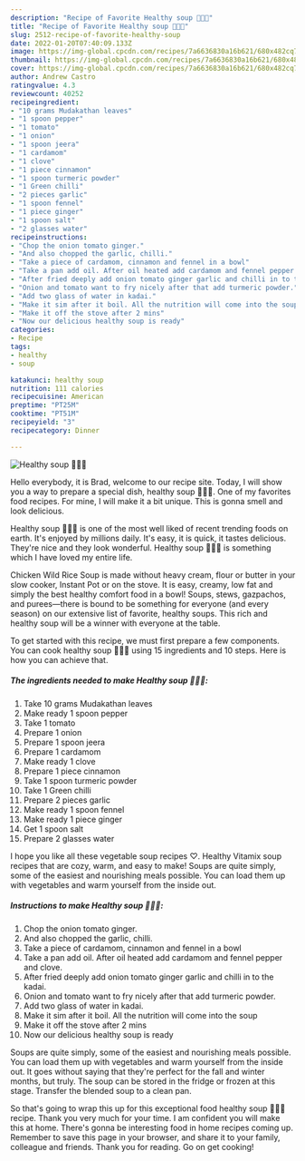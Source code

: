 ```yaml
---
description: "Recipe of Favorite Healthy soup 💪💪💪"
title: "Recipe of Favorite Healthy soup 💪💪💪"
slug: 2512-recipe-of-favorite-healthy-soup
date: 2022-01-20T07:40:09.133Z
image: https://img-global.cpcdn.com/recipes/7a6636830a16b621/680x482cq70/healthy-soup-recipe-main-photo.jpg
thumbnail: https://img-global.cpcdn.com/recipes/7a6636830a16b621/680x482cq70/healthy-soup-recipe-main-photo.jpg
cover: https://img-global.cpcdn.com/recipes/7a6636830a16b621/680x482cq70/healthy-soup-recipe-main-photo.jpg
author: Andrew Castro
ratingvalue: 4.3
reviewcount: 40252
recipeingredient:
- "10 grams Mudakathan leaves"
- "1 spoon pepper"
- "1 tomato"
- "1 onion"
- "1 spoon jeera"
- "1 cardamom"
- "1 clove"
- "1 piece cinnamon"
- "1 spoon turmeric powder"
- "1 Green chilli"
- "2 pieces garlic"
- "1 spoon fennel"
- "1 piece ginger"
- "1 spoon salt"
- "2 glasses water"
recipeinstructions:
- "Chop the onion tomato ginger."
- "And also chopped the garlic, chilli."
- "Take a piece of cardamom, cinnamon and fennel in a bowl"
- "Take a pan add oil. After oil heated add cardamom and fennel pepper and clove."
- "After fried deeply add onion tomato ginger garlic and chilli in to the kadai."
- "Onion and tomato want to fry nicely after that add turmeric powder."
- "Add two glass of water in kadai."
- "Make it sim after it boil. All the nutrition will come into the soup"
- "Make it off the stove after 2 mins"
- "Now our delicious healthy soup is ready"
categories:
- Recipe
tags:
- healthy
- soup

katakunci: healthy soup 
nutrition: 111 calories
recipecuisine: American
preptime: "PT25M"
cooktime: "PT51M"
recipeyield: "3"
recipecategory: Dinner

---
```



![Healthy soup 💪💪💪](https://img-global.cpcdn.com/recipes/7a6636830a16b621/680x482cq70/healthy-soup-recipe-main-photo.jpg)

Hello everybody, it is Brad, welcome to our recipe site. Today, I will show you a way to prepare a special dish, healthy soup 💪💪💪. One of my favorites food recipes. For mine, I will make it a bit unique. This is gonna smell and look delicious.

Healthy soup 💪💪💪 is one of the most well liked of recent trending foods on earth. It's enjoyed by millions daily. It's easy, it is quick, it tastes delicious. They're nice and they look wonderful. Healthy soup 💪💪💪 is something which I have loved my entire life.

Chicken Wild Rice Soup is made without heavy cream, flour or butter in your slow cooker, Instant Pot or on the stove. It is easy, creamy, low fat and simply the best healthy comfort food in a bowl! Soups, stews, gazpachos, and purees—there is bound to be something for everyone (and every season) on our extensive list of favorite, healthy soups. This rich and healthy soup will be a winner with everyone at the table.


To get started with this recipe, we must first prepare a few components. You can cook healthy soup 💪💪💪 using 15 ingredients and 10 steps. Here is how you can achieve that.

<!--inarticleads1-->

##### The ingredients needed to make Healthy soup 💪💪💪:

1. Take 10 grams Mudakathan leaves
1. Make ready 1 spoon pepper
1. Take 1 tomato
1. Prepare 1 onion
1. Prepare 1 spoon jeera
1. Prepare 1 cardamom
1. Make ready 1 clove
1. Prepare 1 piece cinnamon
1. Take 1 spoon turmeric powder
1. Take 1 Green chilli
1. Prepare 2 pieces garlic
1. Make ready 1 spoon fennel
1. Make ready 1 piece ginger
1. Get 1 spoon salt
1. Prepare 2 glasses water


I hope you like all these vegetable soup recipes ♡. Healthy Vitamix soup recipes that are cozy, warm, and easy to make! Soups are quite simply, some of the easiest and nourishing meals possible. You can load them up with vegetables and warm yourself from the inside out. 

<!--inarticleads2-->

##### Instructions to make Healthy soup 💪💪💪:

1. Chop the onion tomato ginger.
1. And also chopped the garlic, chilli.
1. Take a piece of cardamom, cinnamon and fennel in a bowl
1. Take a pan add oil. After oil heated add cardamom and fennel pepper and clove.
1. After fried deeply add onion tomato ginger garlic and chilli in to the kadai.
1. Onion and tomato want to fry nicely after that add turmeric powder.
1. Add two glass of water in kadai.
1. Make it sim after it boil. All the nutrition will come into the soup
1. Make it off the stove after 2 mins
1. Now our delicious healthy soup is ready


Soups are quite simply, some of the easiest and nourishing meals possible. You can load them up with vegetables and warm yourself from the inside out. It goes without saying that they&#39;re perfect for the fall and winter months, but truly. The soup can be stored in the fridge or frozen at this stage. Transfer the blended soup to a clean pan. 

So that's going to wrap this up for this exceptional food healthy soup 💪💪💪 recipe. Thank you very much for your time. I am confident you will make this at home. There's gonna be interesting food in home recipes coming up. Remember to save this page in your browser, and share it to your family, colleague and friends. Thank you for reading. Go on get cooking!
